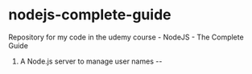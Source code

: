# nodejs-complete-guide
Repository for my code in the udemy course - NodeJS - The Complete Guide

1. A Node.js server to manage user names -- 
